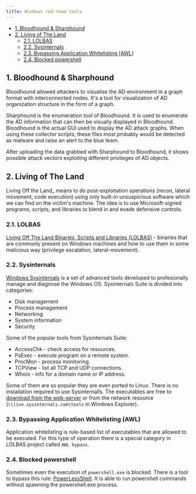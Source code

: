 ```yaml
---
title: Windows red-team tools
---
```


- [1. Bloodhound \& Sharphound](#1-bloodhound--sharphound)
- [2. Living of The Land](#2-living-of-the-land)
  - [2.1. LOLBAS](#21-lolbas)
  - [2.2. Sysinternals](#22-sysinternals)
  - [2.3. Bypassing Application Whitelisting (AWL)](#23-bypassing-application-whitelisting-awl)
  - [2.4. Blocked powershell](#24-blocked-powershell)

## 1. Bloodhound & Sharphound
Bloodhound allowed attackers to visualise the AD environment in a graph format with interconnected nodes. It's a tool for visualization of AD organization structure in the form of a graph.

Sharphound is the enumeration tool of Bloodhound. It is used to enumerate the AD information that can then be visually displayed in Bloodhound. Bloodhound is the actual GUI used to display the AD attack graphs.
When using these collector scripts, these files most probably would be detected as malware and raise an alert to the blue team.

After uploading the data grabbed with Sharphound to Bloodhound, it shows possible attack vectors exploiting different privileges of AD objects.

## 2. Living of The Land
Living Off the Land_ means to do post-exploitation operations (recon, lateral movement, code execution) using only built-in unsuspicious software which we can find on the victim's machine. The idea is to use Microsoft-signed programs, scripts, and libraries to blend in and evade defensive controls.

### 2.1. LOLBAS
[Living Off The Land Binaries, Scripts and Libraries (LOLBAS)](https://lolbas-project.github.io/#) - binaries that are commonly present on Windows machines and how to use them in some malicious way (privilege escalation, lateral-movement).

### 2.2. Sysinternals
[Windows Sysinternals](https://learn.microsoft.com/en-us/sysinternals/downloads/sysinternals-suite) is a set of advanced tools developed to profesionally manage and diagnose the Windows OS. Sysinternals Suite is divided into categories:

- Disk management
- Process management
- Networking
- System information
- Security

Some of the popular tools from Sysinternals Suite:

- AccessChk - check access for resources.
- PsExec - execute program on a remote system.
- ProcMon - process monitoring.
- TCPView - list all TCP and UDP connections.
- Whois - info for a domain name or IP address.

Some of them are so popular they are even ported to Linux. There is no installation required to use Sysinternalls. The executables are free to [download from the web-server](https://live.sysinternals.com/) or from the network resource (`\\live.sysinternals.com\tools` in Windows Explorer).

### 2.3. Bypassing Application Whitelisting (AWL)
Application whitelisting is rule-based list of executables that are allowed to be executed. For this type of operation there is a special category in LOLBAS project called `AWL bypass`.

### 2.4. Blocked powershell
Sometimes even the execution of `powershell.exe` is blocked. There is a tool to bypass this rule: [PowerLessShell](https://github.com/Mr-Un1k0d3r/PowerLessShell). It is able to run powershell commands without spawning the powershell.exe process.
